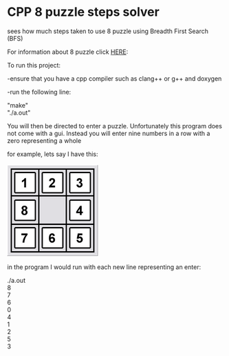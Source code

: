 # CPP 8 puzzle steps solver
 sees how much steps taken to use 8 puzzle using Breadth First Search (BFS)

 For information about 8 puzzle click [HERE](https://www.aiai.ed.ac.uk/~gwickler/eightpuzzle-uninf.html):


 To run this project:

 -ensure that you have a cpp compiler such as clang++ or g++ and doxygen 

-run the following line:

"make"<br>
"./a.out"<br>

You will then be directed to enter a puzzle. Unfortunately this program does not come with a gui. Instead you will enter nine numbers in a row with a zero representing a whole <br>

for example, lets say I have this:<br>
<br>
![An 8 puzzle configuration](8puzzle.png)

in the program I would run with each new line representing an enter:

./a.out<br>
8<br>
7<br>
6<br>
0<br>
4<br>
1<br>
2<br>
5<br>
3<br>
